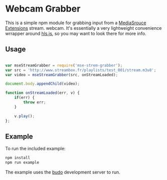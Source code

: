 Webcam Grabber
==============

This is a simple npm module for grabbing input from a [MediaSrouce Extensions](http://w3c.github.io/media-source/) stream. webcam. It's essentially a very lightweight convenience wrrapper around [hls.js](https://github.com/dailymotion/hls.js), so you may want to look there for more info.

Usage
------

```js

var mseStreamGrabber = require('mse-strem-grabber');
var src = 'http://www.streambox.fr/playlists/test_001/stream.m3u8';
var video = mseStreamGrabber(src, onStreamLoaded);

document.body.appendChild(video);

function onStreamLoaded(err, v) {
	if(err) {
		throw err;
	}

	v.play();
};

```

Example
-------

To run the included example:

```bash
npm install
npm run example
```
The example uses the [budo](https://github.com/mattdesl/budo) development server to run.